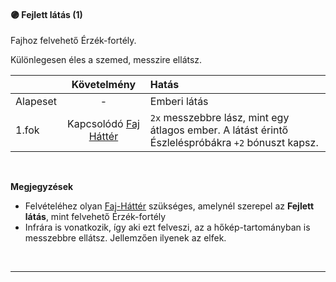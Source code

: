 #### 🟣 Fejlett látás (1)

<!-- tag: erzekfortely -->

Fajhoz felvehető Érzék-fortély.

Különlegesen éles a szemed, messzire ellátsz.

| |  Követelmény | Hatás  |
| :----------- | :-----------: | :----------- |
| Alapeset| - | Emberi látás |
| 1.fok | Kapcsolódó [Faj Háttér](../041_faj_hatterek.md) | `2x` messzebbre lász, mint egy átlagos ember. A látást érintő Észleléspróbákra `+2` bónuszt kapsz. |

<br />

**Megjegyzések**

- Felvételéhez olyan [Faj-Háttér](041_faj_hatterek.md) szükséges, amelynél szerepel az **Fejlett látás**, mint felvehető Érzék-fortély
- Infrára is vonatkozik, így aki ezt felveszi, az a hőkép-tartományban is messzebbre ellátsz. Jellemzően ilyenek az elfek.

<br />

---
